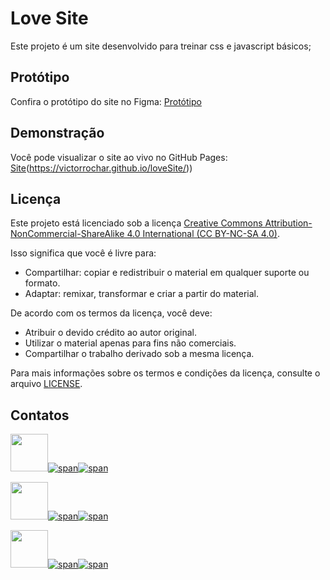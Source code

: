# Love Site

Este projeto é um site desenvolvido para treinar css e javascript básicos;

## Protótipo

Confira o protótipo do site no Figma: [Protótipo](https://www.figma.com/community/file/1250250857311263163/publicfigma)

## Demonstração

Você pode visualizar o site ao vivo no GitHub Pages: [Site]([https://victorrochar.github.io/PAC1-SiteSeguidor/])(https://victorrochar.github.io/loveSite/))

## Licença

Este projeto está licenciado sob a licença [Creative Commons Attribution-NonCommercial-ShareAlike 4.0 International (CC BY-NC-SA 4.0)](https://creativecommons.org/licenses/by-nc-sa/4.0/).

Isso significa que você é livre para:

- Compartilhar: copiar e redistribuir o material em qualquer suporte ou formato.
- Adaptar: remixar, transformar e criar a partir do material.

De acordo com os termos da licença, você deve:

- Atribuir o devido crédito ao autor original.
- Utilizar o material apenas para fins não comerciais.
- Compartilhar o trabalho derivado sob a mesma licença.

Para mais informações sobre os termos e condições da licença, consulte o arquivo [LICENSE](https://creativecommons.org/licenses/by-nc-sa/4.0/legalcode).


## Contatos

[<img src="https://avatars.githubusercontent.com/u/97479966" width="60"/>![span](https://placehold.co/10x60/FFA500/FFA500.png)![span](https://placehold.co/220x60/000000/FFFFFF/png?text=Victor%20Rocha)](https://victorrochar.github.io)

[<img src="https://avatars.githubusercontent.com/u/128716535" width="60"/>![span](https://placehold.co/10x60/800080/800080.png)![span](https://placehold.co/220x60/000000/FFFFFF/png?text=André%20Specht)](https://andreespecht.github.io)

[<img src="https://avatars.githubusercontent.com/u/100866732?v=4" width="60"/>![span](https://placehold.co/10x60/FFCBDB/FFCBDB.png)![span](https://placehold.co/220x60/000000/FFFFFF/png?text=Eduarda%20Ramalho)](https://eduardaramalho.github.io)
